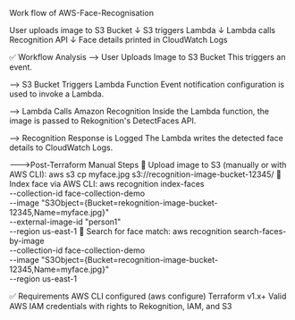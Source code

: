 Work flow of AWS-Face-Recognisation

User uploads image to S3 Bucket
            ↓
     S3 triggers Lambda
            ↓
 Lambda calls Recognition API
            ↓
 Face details printed in CloudWatch Logs

✅ Workflow Analysis
--> User Uploads Image to S3 Bucket
    This triggers an event.

--> S3 Bucket Triggers Lambda Function
    Event notification configuration is used to invoke a Lambda.

--> Lambda Calls Amazon Recognition
    Inside the Lambda function, the image is passed to Rekognition's DetectFaces API.

--> Recognition Response is Logged
    The Lambda writes the detected face details to CloudWatch Logs.  

--->Post-Terraform Manual Steps
🔹 Upload image to S3 (manually or with AWS CLI):
aws s3 cp myface.jpg s3://recognition-image-bucket-12345/
🔹 Index face via AWS CLI:
aws recognition index-faces \
  --collection-id face-collection-demo \
  --image "S3Object={Bucket=rekognition-image-bucket-12345,Name=myface.jpg}" \
  --external-image-id "person1" \
  --region us-east-1
🔹 Search for face match:
aws recognition search-faces-by-image \
  --collection-id face-collection-demo \
  --image "S3Object={Bucket=recognition-image-bucket-12345,Name=myface.jpg}" \
  --region us-east-1

✅ Requirements
AWS CLI configured (aws configure)
Terraform v1.x+
Valid AWS IAM credentials with rights to Rekognition, IAM, and S3

